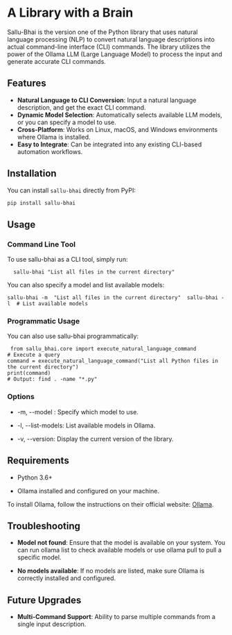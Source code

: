 # A Library with a Brain

Sallu-Bhai is the version one of the Python library that uses natural language processing (NLP) to convert natural language descriptions into actual command-line interface (CLI) commands. The library utilizes the power of the Ollama LLM (Large Language Model) to process the input and generate accurate CLI commands.

## Features

- **Natural Language to CLI Conversion**: Input a natural language description, and get the exact CLI command.
- **Dynamic Model Selection**: Automatically selects available LLM models, or you can specify a model to use.
- **Cross-Platform**: Works on Linux, macOS, and Windows environments where Ollama is installed.
- **Easy to Integrate**: Can be integrated into any existing CLI-based automation workflows.

## Installation

You can install `sallu-bhai` directly from PyPI:

```bash
pip install sallu-bhai
```
Usage
-----

### Command Line Tool

To use sallu-bhai as a CLI tool, simply run:

```   sallu-bhai "List all files in the current directory"   ```

You can also specify a model and list available models:

```sallu-bhai -m  "List all files in the current directory"  sallu-bhai -l  # List available models   ```

### Programmatic Usage

You can also use sallu-bhai programmatically:

```
 from sallu_bhai.core import execute_natural_language_command 
# Execute a query
command = execute_natural_language_command("List all Python files in the current directory")
print(command)
# Output: find . -name "*.py"
 ```

### Options

*   \-m, --model : Specify which model to use.
    
*   \-l, --list-models: List available models in Ollama.
    
*   \-v, --version: Display the current version of the library.
    

Requirements
------------

*   Python 3.6+
    
*   Ollama installed and configured on your machine.
    

To install Ollama, follow the instructions on their official website: [Ollama](https://ollama.com/).

Troubleshooting
---------------

*   **Model not found**: Ensure that the model is available on your system. You can run ollama list to check available models or use ollama pull to pull a specific model.
    
*   **No models available**: If no models are listed, make sure Ollama is correctly installed and configured.
    

Future Upgrades
---------------

*   **Multi-Command Support**: Ability to parse multiple commands from a single input description.
    
*   **Advanced Query Parsing**: Integrating advanced NLP features to better handle more complex queries, including conditional logic.
    
*   **Improved CLI Options**: Adding more flexible command-line options for advanced users (e.g., logging, model performance tuning).
    
*   **Cloud Model Integration**: Support for running models hosted in the cloud for users without local access to heavy models.
    
*   **Custom Model Support**: Ability for users to add their custom models into the library for specific use cases.
    
*   **Error Handling Enhancements**: More comprehensive error messages to assist with troubleshooting and debugging.
    

Contributing
------------

We welcome contributions! If you have suggestions for improvements or would like to contribute new features, feel free to fork the repository, create a branch, and submit a pull request. Please ensure your code passes all tests and adheres to the existing code style.

License
-------

This project is licensed under the MIT License - see the LICENSE file for details.

Acknowledgements
----------------

*   Ollama for providing the powerful models that drive this project.
    
*   Python community and open-source developers for the tools that made this possible

